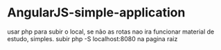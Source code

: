 # AngularJS-simple-application

usar php para subir o local, se não as rotas nao ira funcionar 
material de estudo, simples. subir php -S localhost:8080 na pagina raiz

